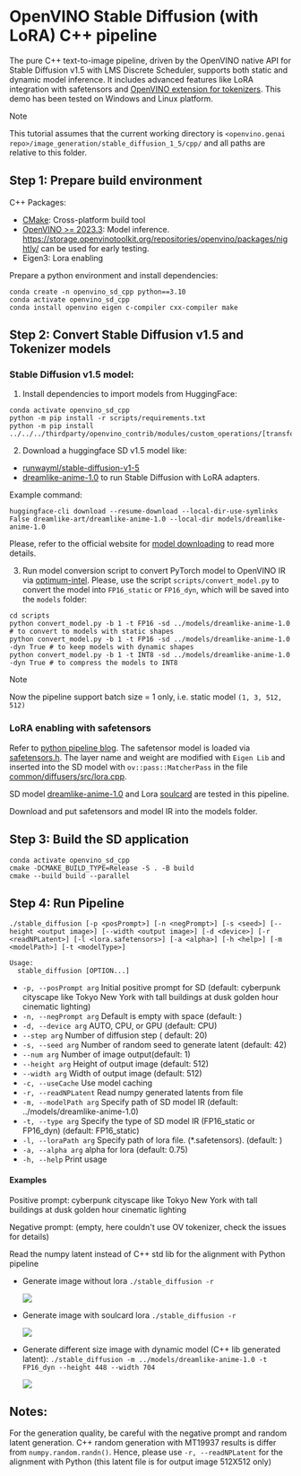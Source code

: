 # OpenVINO Stable Diffusion (with LoRA) C++ pipeline
The pure C++ text-to-image pipeline, driven by the OpenVINO native API for Stable Diffusion v1.5 with LMS Discrete Scheduler, supports both static and dynamic model inference. It includes advanced features like LoRA integration with safetensors and [OpenVINO extension for tokenizers](https://github.com/openvinotoolkit/openvino_contrib/blob/master/modules/custom_operations/user_ie_extensions/tokenizer/python/README.md). This demo has been tested on Windows and Linux platform.

> [!NOTE]
>This tutorial assumes that the current working directory is `<openvino.genai repo>/image_generation/stable_diffusion_1_5/cpp/` and all paths are relative to this folder.

## Step 1: Prepare build environment

C++ Packages:
* [CMake](https://cmake.org/download/): Cross-platform build tool
* [OpenVINO >= 2023.3](docs.openvino.ai/install): Model inference. https://storage.openvinotoolkit.org/repositories/openvino/packages/nightly/ can be used for early testing.
* Eigen3: Lora enabling

Prepare a python environment and install dependencies:
```shell
conda create -n openvino_sd_cpp python==3.10
conda activate openvino_sd_cpp
conda install openvino eigen c-compiler cxx-compiler make
```

## Step 2: Convert Stable Diffusion v1.5 and Tokenizer models

### Stable Diffusion v1.5 model:

1. Install dependencies to import models from HuggingFace:
```shell
conda activate openvino_sd_cpp
python -m pip install -r scripts/requirements.txt
python -m pip install ../../../thirdparty/openvino_contrib/modules/custom_operations/[transformers]
```
2. Download a huggingface SD v1.5 model like:
- [runwayml/stable-diffusion-v1-5](https://huggingface.co/runwayml/stable-diffusion-v1-5)
- [dreamlike-anime-1.0](https://huggingface.co/dreamlike-art/dreamlike-anime-1.0) to run Stable Diffusion with LoRA adapters.


Example command:
```shell
huggingface-cli download --resume-download --local-dir-use-symlinks False dreamlike-art/dreamlike-anime-1.0 --local-dir models/dreamlike-anime-1.0
```

Please, refer to the official website for [model downloading](https://huggingface.co/docs/hub/models-downloading) to read more details.

3. Run model conversion script to convert PyTorch model to OpenVINO IR via [optimum-intel](https://github.com/huggingface/optimum-intel). Please, use the script `scripts/convert_model.py` to convert the model into `FP16_static` or `FP16_dyn`, which will be saved into the `models` folder:
```shell
cd scripts
python convert_model.py -b 1 -t FP16 -sd ../models/dreamlike-anime-1.0 # to convert to models with static shapes
python convert_model.py -b 1 -t FP16 -sd ../models/dreamlike-anime-1.0 -dyn True # to keep models with dynamic shapes
python convert_model.py -b 1 -t INT8 -sd ../models/dreamlike-anime-1.0 -dyn True # to compress the models to INT8
```

> [!NOTE]
>Now the pipeline support batch size = 1 only, i.e. static model `(1, 3, 512, 512)`

### LoRA enabling with safetensors

Refer to [python pipeline blog](https://blog.openvino.ai/blog-posts/enable-lora-weights-with-stable-diffusion-controlnet-pipeline).
The safetensor model is loaded via [safetensors.h](https://github.com/hsnyder/safetensors.h). The layer name and weight are modified with `Eigen Lib` and inserted into the SD model with `ov::pass::MatcherPass` in the file [common/diffusers/src/lora.cpp](https://github.com/openvinotoolkit/openvino.genai/blob/master/image_generation/common/diffusers/src/lora.cpp).

SD model [dreamlike-anime-1.0](https://huggingface.co/dreamlike-art/dreamlike-anime-1.0) and Lora [soulcard](https://civitai.com/models/67927?modelVersionId=72591) are tested in this pipeline.

Download and put safetensors and model IR into the models folder.

## Step 3: Build the SD application

```shell
conda activate openvino_sd_cpp
cmake -DCMAKE_BUILD_TYPE=Release -S . -B build
cmake --build build --parallel
```

## Step 4: Run Pipeline
```shell
./stable_diffusion [-p <posPrompt>] [-n <negPrompt>] [-s <seed>] [--height <output image>] [--width <output image>] [-d <device>] [-r <readNPLatent>] [-l <lora.safetensors>] [-a <alpha>] [-h <help>] [-m <modelPath>] [-t <modelType>]

Usage:
  stable_diffusion [OPTION...]
```

* `-p, --posPrompt arg` Initial positive prompt for SD  (default: cyberpunk cityscape like Tokyo New York  with tall buildings at dusk golden hour cinematic lighting)
* `-n, --negPrompt arg` Default is empty with space (default: )
* `-d, --device arg`    AUTO, CPU, or GPU (default: CPU)
* `--step arg`          Number of diffusion step ( default: 20)
* `-s, --seed arg`      Number of random seed to generate latent (default: 42)
* `--num arg`           Number of image output(default: 1)
* `--height arg`        Height of output image (default: 512)
* `--width arg`         Width of output image (default: 512)
* `-c, --useCache`      Use model caching
* `-r, --readNPLatent`  Read numpy generated latents from file
* `-m, --modelPath arg` Specify path of SD model IR (default: ../models/dreamlike-anime-1.0)
* `-t, --type arg`      Specify the type of SD model IR (FP16_static or FP16_dyn) (default: FP16_static)
* `-l, --loraPath arg`  Specify path of lora file. (*.safetensors). (default: )
* `-a, --alpha arg`     alpha for lora (default: 0.75)
* `-h, --help`          Print usage

#### Examples

Positive prompt: cyberpunk cityscape like Tokyo New York  with tall buildings at dusk golden hour cinematic lighting

Negative prompt: (empty, here couldn't use OV tokenizer, check the issues for details)

Read the numpy latent instead of C++ std lib for the alignment with Python pipeline

* Generate image without lora `./stable_diffusion -r`

   ![](./without_lora.bmp)

* Generate image with soulcard lora `./stable_diffusion -r`

   ![](./soulcard_lora.bmp)

* Generate different size image with dynamic model (C++ lib generated latent): `./stable_diffusion -m ../models/dreamlike-anime-1.0 -t FP16_dyn --height 448 --width 704`

   ![](./704x448.bmp)

## Notes:

For the generation quality, be careful with the negative prompt and random latent generation. C++ random generation with MT19937 results is differ from `numpy.random.randn()`. Hence, please use `-r, --readNPLatent` for the alignment with Python (this latent file is for output image 512X512 only)
